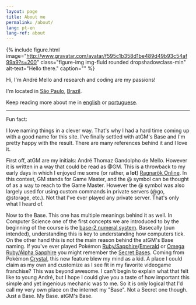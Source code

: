 ```yaml
---
layout: page
title: About me
permalink: /about/
lang: pt-en
lang-ref: about
---
```

{% include figure.html
           image="http://www.gravatar.com/avatar/f595c1b358d1be489d49b93c54af99a9?s=200"
           class="figure-img img-fluid rounded dropshadowclass-min"
           alt-text="Hello there."
           caption=""
%}

Hi, I'm André Mello and research and coding are my passions!

I'm located in [São Paulo](https://www.theguardian.com/travel/2017/feb/10/sao-paulo-brazil-crime-writer-joe-thomas), [Brazil](https://images7.memedroid.com/images/UPLOADED836/5a62a624e434d.jpeg).

Keep reading more about me in [english](http://atgmello.github.io/en/about/) or [portuguese](http://atgmello.github.io/pt/about/).


---

Fun fact:

I love naming things in a clever way. That's why I had a hard time coming up with a good name for this site. I've finally settled with atGM's Base and I'm pretty happy with the result. There are many references behind it and I love it.

First off, atGM are my initials: André Thomaz Gandolpho de Mello. However it is written in a way that could be read as @GM. This is a throwback to my early days in which I enjoyed me some (or rather, __a lot__) [Ragnarök Online](https://en.wikipedia.org/wiki/Ragnarok_Online). In this context, GM stands for Game Master, and the @ symbol can be thought of as a way to reach to the Game Master. However the @ symbol was also largely used for using custom commands in private servers (@go, @storage, etc.). Not that I've ever played any private server. That's only what I heard of.

Now to the Base. This one has multiple meanings behind it as well. In Computer Science one of the first concepts we are introduced to by the beginning of the course is the [base-2 numeral system](https://en.wikipedia.org/wiki/Binary_number). Basecally (pun intended), understanding this is key to understanding how computers tick. On the other hand this is not the main reason behind the atGM's Base naming. If you've ever played Pokémon [Ruby/Sapphire](https://bulbapedia.bulbagarden.net/wiki/Pok%C3%A9mon_Ruby_and_Sapphire_Versions)/[Emerald](https://bulbapedia.bulbagarden.net/wiki/Pok%C3%A9mon_Emerald_Version) or [Omega Ruby/Alpha Sapphire](https://bulbapedia.bulbagarden.net/wiki/Pok%C3%A9mon_Omega_Ruby_and_Alpha_Sapphire) you might remember the [Secret Bases](https://bulbapedia.bulbagarden.net/wiki/Secret_Base). Coming from Pokémon [Crystal](https://bulbapedia.bulbagarden.net/wiki/Pok%C3%A9mon_Crystal_Version), this new feature blew my mind as a kid. A place I could claim as my own and customize as I see fit in my favorite videogame franchise? This was beyond awesome. I can't begin to explain what that felt like to young André, but I hope I could give you a taste of how important this simple and yet ingenious mechanic was to me. So it is only logical that I'd call my very own place on the internet my "Base". Not a Secret one though. Just a Base. My Base. atGM's Base.
